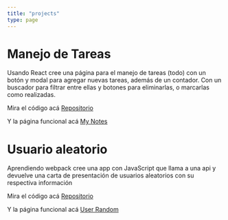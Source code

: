 ```yaml
---
title: "projects"
type: page
---
```


# Manejo de Tareas
 Usando React cree una página para el manejo de tareas (todo) con un botón y modal para agregar nuevas tareas, además de un contador. Con un buscador para filtrar entre ellas y botones para eliminarlas, o marcarlas como realizadas.

 Mira el código acá
 [Repositorio](https://github.com/adrian120401/my-notes)

 Y la página funcional acá
 [My Notes](https://adrian120401.github.io/my-notes/)


# Usuario aleatorio
 Aprendiendo webpack cree una app con JavaScript que llama a una api y devuelve una carta de presentación de usuarios aleatorios con su respectiva información

  Mira el código acá
 [Repositorio](https://github.com/adrian120401/user-random)

 Y la página funcional acá
 [User Random]( https://elegant-treacle-07cd5d.netlify.app/)
